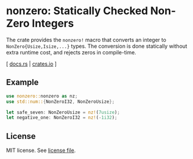 # nonzero: Statically Checked Non-Zero Integers

The crate provides the `nonzero!` macro that converts an integer to `NonZero{Usize,Isize,...}` types. The conversion is done statically without extra runtime cost, and rejects zeros in compile-time.

\[ [docs.rs](https://docs.rs/nonzero) | [crates.io](https://crates.io/crates/nonzero) \]

## Example

```rust
use nonzero::nonzero as nz;
use std::num::{NonZeroI32, NonZeroUsize};

let safe_seven: NonZeroUsize = nz!(7usize);
let negative_one: NonZeroI32 = nz!(-1i32);
```

## License

MIT license. See [license file](LICENSE.txt).
